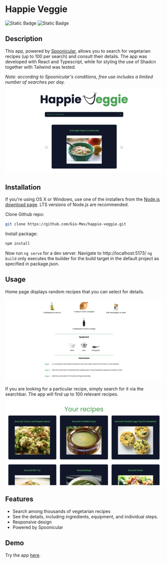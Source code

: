 # Happie Veggie
![Static Badge](https://img.shields.io/badge/TYPESCRIPT-black?style=for-the-badge&logo=TypeScript)
![Static Badge](https://img.shields.io/badge/REACT-black?style=for-the-badge&logo=React)

## Description

This app, powered by [Spoonicular](https://spoonacular.com/food-api), allows you
 to search for vegetarian recipes (up to 100 per search) and consult their details.
  The app was developed with React and Typescript, while for styling the use of
   Shadcn together with Tailwind was tested.

_Note: according to Spoonicular's conditions, free use includes a limited number
 of searches per day._

![Screenshot of post-list](public/img/home-img.png)

## Installation

If you're using OS X or Windows, use one of the installers from the
 [Node.js download page](https://nodejs.org/en/download/). LTS versions of
  Node.js are recommended.

Clone Github repo:

```bash
git clone https://github.com/Gio-Mex/happie-veggie.git
```

Install package:

```bash
npm install
```
Now run `ng serve` for a dev server. Navigate to http://localhost:5173/
`ng build` only executes the builder for the build target in the default project
 as specified in package.json. 

## Usage 
Home page displays random recipes that you can select for details. 

![Screenshot of post-list](public/img/details-img.png)

If you are looking for a particular recipe, simply search for it via the
 searchbar. The app will find up to 100 relevant recipes.

![Screenshot of post-list](public/img/gallery-img.png)

## Features
- Search among thousands of vegetarian recipes
- See the details, including ingredients, equipment, and individual steps.
- Responsive design
- Powered by Spoonicular

## Demo
Try the app [here](https://happie-veggie.netlify.app).